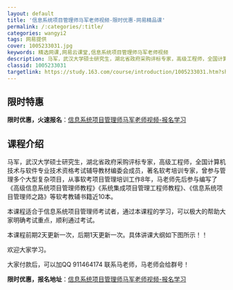 ```yaml
---
layout: default
title: '信息系统项目管理师马军老师视频-限时优惠-网易精品课'
permalink: /:categories/:title/
categories: wangyi2
tags: 网易提供
cover: 1005233031.jpg
keywords: 精选网课,网易云课堂,信息系统项目管理师马军老师视频
description: 马军，武汉大学硕士研究生，湖北省政府采购评标专家，高级工程师，全国计算机技术与软件专业技术资格考试辅导教材编委会成员，著
classid: 1005233031
targetlink: https://study.163.com/course/introduction/1005233031.htm?share=1&shareId=1025206652&utm_campaign=share&utm_medium=iphoneShare&utm_source=&utm_u=1025206652
---
```


## 限时特惠

**限时优惠，火速报名**：[信息系统项目管理师马军老师视频-报名学习](https://study.163.com/course/introduction/1005233031.htm?share=1&shareId=1025206652&utm_campaign=share&utm_medium=iphoneShare&utm_source=&utm_u=1025206652)

## 课程介绍

马军，武汉大学硕士研究生，湖北省政府采购评标专家，高级工程师，全国计算机技术与软件专业技术资格考试辅导教材编委会成员，著名软考培训专家，曾参与管理多个大型复杂项目，从事软考项目管理培训工作8年，马老师先后参与编写了《高级信息系统项目管理师教程》《系统集成项目管理工程师教程》、《信息系统项目管理师之路》等软考教辅书籍近10本。

本课程适合于信息系统项目管理师考试者，通过本课程的学习，可以极大的帮助大家明确考试重点，顺利通过考试。

本课程前期2天更新一次，后期1天更新一次。具体讲课大纲如下图所示！！

欢迎大家学习。

大家付款后，可以加QQ 911464174 联系马老师，马老师会给群号！

**限时优惠，报名地址**：[信息系统项目管理师马军老师视频-报名学习](https://study.163.com/course/introduction/1005233031.htm?share=1&shareId=1025206652&utm_campaign=share&utm_medium=iphoneShare&utm_source=&utm_u=1025206652)

